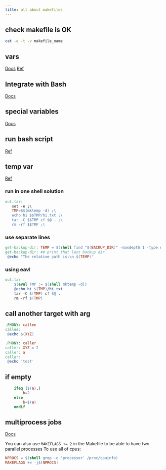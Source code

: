 ```yaml
---
title: all about makefiles
---
```


## check makefile is OK

```bash
cat -e -t -v makefile_name
```

## vars

[Docs](https://www.gnu.org/software/make/manual/html_node/Setting.html)
[Ref](https://earthly.dev/blog/makefile-variables/)

## Integrate with Bash

[Docs](https://www.squash.io/integrating-bash-script-into-makefile-in-linux/)

## special variables

[Docs](https://www.gnu.org/software/make/manual/html_node/Special-Variables.html)

## run bash script

[Ref](https://stackoverflow.com/questions/2497675/how-to-run-a-bash-script-from-a-makefile)

## temp var

[Ref](https://stackoverflow.com/questions/1909188/define-make-variable-at-rule-execution-time)

### run in one shell solution

```makefile
out.tar:
   set -e ;\
   TMP=$$(mktemp -d) ;\
   echo hi $$TMP/hi.txt ;\
   tar -C $$TMP cf $@ . ;\
   rm -rf $$TMP ;\
```

### use separate lines

```makefile
get-backup-dir: TEMP = $(shell find "$(BACKUP_DIR)" -maxdepth 1 -type d -printf '%p\n' | sort -r | head -n1)
get-backup-dir: ## print that last backup dir
 @echo "The relative path is:\n $(TEMP)"
```

### using eavl

```makefile
out.tar :
    $(eval TMP := $(shell mktemp -d))
    @echo hi $(TMP)/hi.txt
    tar -C $(TMP) cf $@ .
    rm -rf $(TMP)
```

## call another target with arg

```makefile
.PHONY: callee
callee:
 @echo $(XYZ)

.PHONY: caller
caller: XYZ = 2
caller: a
caller:
 @echo 'test'
```

## if empty

```makefile
    ifeq ($(a),)
        b=2
    else
        b=$(a)
    endif
```

## multiprocess jobs

[Docs](https://www.ibm.com/docs/en/aix/7.3?topic=command-using-make-in-parallel-run-mode)

You can also use `MAKEFLAGS += 2` in the Makefile to be able to have two parallel processes
To use all of cpus:

```makefile
NPROCS = $(shell grep -c 'processor' /proc/cpuinfo)
MAKEFLAGS += -j$(NPROCS)
```
